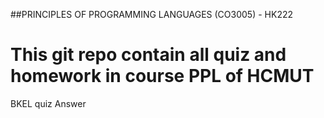 ##PRINCIPLES OF PROGRAMMING LANGUAGES (CO3005) - HK222
# This git repo contain all quiz and homework in course PPL of HCMUT
BKEL quiz Answer